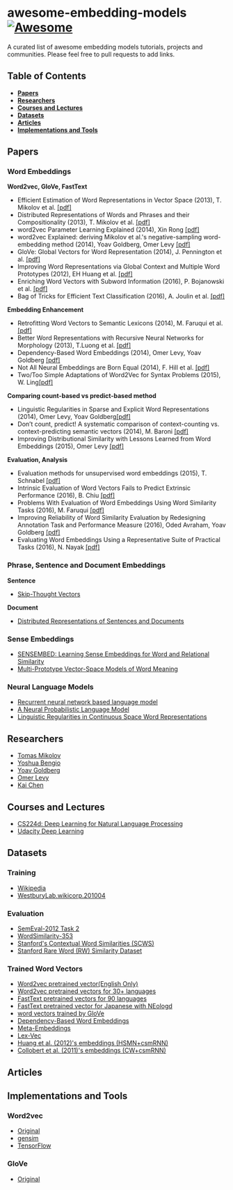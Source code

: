 # awesome-embedding-models[![Awesome](https://cdn.rawgit.com/sindresorhus/awesome/d7305f38d29fed78fa85652e3a63e154dd8e8829/media/badge.svg)](https://github.com/sindresorhus/awesome)
A curated list of awesome embedding models tutorials, projects and communities.
Please feel free to pull requests to add links.

## Table of Contents


* **[Papers](#papers)**
* **[Researchers](#researchers)**
* **[Courses and Lectures](#courses-and-lectures)**
* **[Datasets](#datasets)**
* **[Articles](#articles)**
* **[Implementations and Tools](#implementations-and-tools)**


## Papers
### Word Embeddings

**Word2vec, GloVe, FastText**

* Efficient Estimation of Word Representations in Vector Space (2013), T. Mikolov et al. [[pdf]](https://arxiv.org/pdf/1301.3781.pdf)
* Distributed Representations of Words and Phrases and their Compositionality (2013), T. Mikolov et al. [[pdf]](https://arxiv.org/pdf/1310.4546.pdf)
* word2vec Parameter Learning Explained (2014), Xin Rong [[pdf]](https://arxiv.org/pdf/1411.2738.pdf)
* word2vec Explained: deriving Mikolov et al.'s negative-sampling word-embedding method (2014), Yoav Goldberg, Omer Levy [[pdf]](https://arxiv.org/pdf/1402.3722.pdf)
* GloVe: Global Vectors for Word Representation (2014), J. Pennington et al. [[pdf]](http://nlp.stanford.edu/pubs/glove.pdf)
* Improving Word Representations via Global Context and Multiple Word Prototypes (2012), EH Huang et al. [[pdf]](http://www.aclweb.org/anthology/P12-1092)
* Enriching Word Vectors with Subword Information (2016), P. Bojanowski et al. [[pdf]](https://arxiv.org/pdf/1607.04606v1.pdf)
* Bag of Tricks for Efficient Text Classification (2016), A. Joulin et al. [[pdf]](https://arxiv.org/pdf/1607.01759.pdf)

**Embedding Enhancement**

* Retrofitting Word Vectors to Semantic Lexicons (2014), M. Faruqui et al. [[pdf]](https://arxiv.org/pdf/1411.4166.pdf)
* Better Word Representations with Recursive Neural Networks for Morphology (2013), T.Luong et al. [[pdf]](http://www.aclweb.org/website/old_anthology/W/W13/W13-35.pdf#page=116)
* Dependency-Based Word Embeddings (2014), Omer Levy, Yoav Goldberg [[pdf]](https://levyomer.files.wordpress.com/2014/04/dependency-based-word-embeddings-acl-2014.pdf)
* Not All Neural Embeddings are Born Equal (2014), F. Hill et al. [[pdf]](https://arxiv.org/pdf/1410.0718.pdf)
* Two/Too Simple Adaptations of Word2Vec for Syntax Problems (2015), W. Ling[[pdf]](http://www.cs.cmu.edu/~lingwang/papers/naacl2015.pdf)


**Comparing count-based vs predict-based method**

* Linguistic Regularities in Sparse and Explicit Word Representations (2014), Omer Levy, Yoav Goldberg[[pdf]](https://www.cs.bgu.ac.il/~yoavg/publications/conll2014analogies.pdf)
* Don’t count, predict! A systematic comparison of context-counting vs. context-predicting semantic vectors (2014), M. Baroni [[pdf]](http://www.aclweb.org/anthology/P14-1023)
* Improving Distributional Similarity with Lessons Learned from Word Embeddings (2015), Omer Levy [[pdf]](http://www.aclweb.org/anthology/Q15-1016)


**Evaluation, Analysis**

* Evaluation methods for unsupervised word embeddings (2015), T. Schnabel [[pdf]](http://www.aclweb.org/anthology/D15-1036)
* Intrinsic Evaluation of Word Vectors Fails to Predict Extrinsic Performance (2016), B. Chiu [[pdf]](https://www.aclweb.org/anthology/W/W16/W16-2501.pdf)
* Problems With Evaluation of Word Embeddings Using Word Similarity Tasks (2016), M. Faruqui [[pdf]](https://arxiv.org/pdf/1605.02276.pdf)
* Improving Reliability of Word Similarity Evaluation by Redesigning Annotation Task and Performance Measure (2016), Oded Avraham, Yoav Goldberg [[pdf]](https://arxiv.org/pdf/1611.03641.pdf)
* Evaluating Word Embeddings Using a Representative Suite of Practical Tasks (2016), N. Nayak [[pdf]](https://cs.stanford.edu/~angeli/papers/2016-acl-veceval.pdf)

### Phrase, Sentence and Document Embeddings

**Sentence**

* [Skip-Thought Vectors](https://arxiv.org/abs/1506.06726)

**Document**

* [Distributed Representations of Sentences and Documents](https://arxiv.org/abs/1405.4053)

### Sense Embeddings

* [SENSEMBED: Learning Sense Embeddings for Word and Relational Similarity](http://wwwusers.di.uniroma1.it/~navigli/pubs/ACL_2015_Iacobaccietal.pdf)
* [Multi-Prototype Vector-Space Models of Word Meaning](http://www.cs.utexas.edu/~ml/papers/reisinger.naacl-2010.pdf)

### Neural Language Models

* [Recurrent neural network based language model](http://www.fit.vutbr.cz/research/groups/speech/publi/2010/mikolov_interspeech2010_IS100722.pdf)
* [A Neural Probabilistic Language Model](http://www.jmlr.org/papers/volume3/bengio03a/bengio03a.pdf)
* [Linguistic Regularities in Continuous Space Word Representations](http://www.aclweb.org/anthology/N13-1090)

## Researchers

* [Tomas Mikolov](https://scholar.google.co.jp/citations?user=oBu8kMMAAAAJ&hl=en)
* [Yoshua Bengio](https://scholar.google.co.jp/citations?user=kukA0LcAAAAJ&hl=en)
* [Yoav Goldberg](https://scholar.google.co.jp/citations?user=0rskDKgAAAAJ&hl=en)
* [Omer Levy](https://scholar.google.co.jp/citations?user=PZVd2h8AAAAJ&hl=en)
* [Kai Chen](https://scholar.google.co.jp/citations?user=TKvd_Z4AAAAJ&hl=en)

## Courses and Lectures

* [CS224d: Deep Learning for Natural Language Processing](http://cs224d.stanford.edu/index.html)
* [Udacity Deep Learning](https://www.udacity.com/course/deep-learning--ud730)

## Datasets
### Training

* [Wikipedia](https://dumps.wikimedia.org/enwiki/)
* [WestburyLab.wikicorp.201004](http://www.socher.org/index.php/Main/ImprovingWordRepresentationsViaGlobalContextAndMultipleWordPrototypes)

### Evaluation

* [SemEval-2012 Task 2](https://www.cs.york.ac.uk/semeval-2012/task2.html)
* [WordSimilarity-353](http://www.cs.technion.ac.il/~gabr/resources/data/wordsim353/)
* [Stanford's Contextual Word Similarities (SCWS)](http://www.socher.org/index.php/Main/ImprovingWordRepresentationsViaGlobalContextAndMultipleWordPrototypes)
* [Stanford Rare Word (RW) Similarity Dataset](http://stanford.edu/~lmthang/morphoNLM/)

### Trained Word Vectors

* [Word2vec pretrained vector(English Only)](https://code.google.com/archive/p/word2vec/)
* [Word2vec pretrained vectors for 30+ languages](https://github.com/Kyubyong/wordvectors)
* [FastText pretrained vectors for 90 languages](https://github.com/facebookresearch/fastText/blob/master/pretrained-vectors.md)
* [FastText pretrained vector for Japanese with NEologd](https://drive.google.com/open?id=0ByFQ96A4DgSPUm9wVWRLdm5qbmc)
* [word vectors trained by GloVe](http://nlp.stanford.edu/projects/glove/)
* [Dependency-Based Word Embeddings](https://levyomer.wordpress.com/2014/04/25/dependency-based-word-embeddings/)
* [Meta-Embeddings](http://cistern.cis.lmu.de/meta-emb/)
* [Lex-Vec](https://github.com/alexandres/lexvec)
* [Huang et al. (2012)'s embeddings (HSMN+csmRNN)](http://stanford.edu/~lmthang/morphoNLM/)
* [Collobert et al. (2011)'s embeddings (CW+csmRNN)](http://stanford.edu/~lmthang/morphoNLM/)

## Articles

## Implementations and Tools
### Word2vec

* [Original](https://code.google.com/archive/p/word2vec/)
* [gensim](https://radimrehurek.com/gensim/models/word2vec.html)
* [TensorFlow](https://www.tensorflow.org/versions/r0.12/tutorials/word2vec/index.html)

### GloVe

* [Original](https://github.com/stanfordnlp/GloVe)
